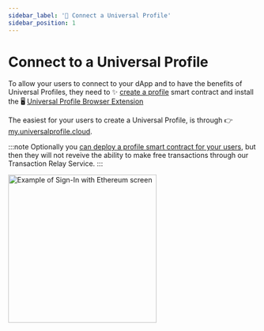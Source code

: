 ```yaml
---
sidebar_label: '🔗 Connect a Universal Profile'
sidebar_position: 1
---
```


# Connect to a Universal Profile

To allow your users to connect to your dApp and to have the benefits of Universal Profiles, they need to ✨ [create a profile](https://my.universalprofile.cloud) smart contract and install the 🖥️ [Universal Profile Browser Extension](#)

The easiest for your users to create a Universal Profile, is through 👉 [my.universalprofile.cloud](https://my.universalprofile.cloud).

:::note
Optionally you [can deploy a profile smart contract for your users](../../guides/universal-profile/create-profile.md), but then they will not reveive the ability to make free transactions through our Transaction Relay Service.
:::

<div style={{textAlign: 'center'}}>

<img
    src="/img/learn/up_extension_connect.png"
    alt="Example of Sign-In with Ethereum screen"
    width="300"
/>

</div>
